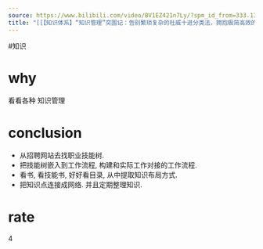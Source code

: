 ```yaml
---
source: https://www.bilibili.com/video/BV1EZ421n7Ly/?spm_id_from=333.1387.favlist.content.click&vd_source=549bde2564979641a5f0adbcfa529b0a
title: "[[【知识体系】“知识管理”突围记：告别繁琐复杂的杜威十进分类法，拥抱极简高效的职业工作知识流]]"
---
```


#知识
# why
看看各种 知识管理

# conclusion
- 从招聘网站去找职业技能树.
- 把技能树嵌入到工作流程, 构建和实际工作对接的工作流程.
- 看书, 看技能书, 好好看目录, 从中提取知识布局方式.
- 把知识点连接成网络. 并且定期整理知识.

# rate
4